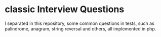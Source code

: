 # classic Interview Questions 

I separated in this repository, some common questions in tests, such as palindrome, anagram, string reversal and others, all implemented in php. 
